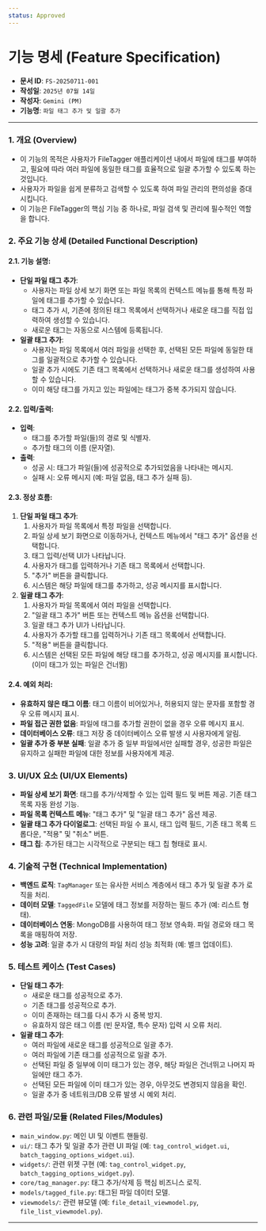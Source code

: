```yaml
---
status: Approved
---
```

# 기능 명세 (Feature Specification)

*   **문서 ID**: `FS-20250711-001`
*   **작성일**: `2025년 07월 14일`
*   **작성자**: `Gemini (PM)`
*   **기능명**: `파일 태그 추가 및 일괄 추가`

---

### 1. 개요 (Overview)

*   이 기능의 목적은 사용자가 FileTagger 애플리케이션 내에서 파일에 태그를 부여하고, 필요에 따라 여러 파일에 동일한 태그를 효율적으로 일괄 추가할 수 있도록 하는 것입니다.
*   사용자가 파일을 쉽게 분류하고 검색할 수 있도록 하여 파일 관리의 편의성을 증대시킵니다.
*   이 기능은 FileTagger의 핵심 기능 중 하나로, 파일 검색 및 관리에 필수적인 역할을 합니다.

### 2. 주요 기능 상세 (Detailed Functional Description)

#### 2.1. 기능 설명:

*   **단일 파일 태그 추가**:
    *   사용자는 파일 상세 보기 화면 또는 파일 목록의 컨텍스트 메뉴를 통해 특정 파일에 태그를 추가할 수 있습니다.
    *   태그 추가 시, 기존에 정의된 태그 목록에서 선택하거나 새로운 태그를 직접 입력하여 생성할 수 있습니다.
    *   새로운 태그는 자동으로 시스템에 등록됩니다.
*   **일괄 태그 추가**:
    *   사용자는 파일 목록에서 여러 파일을 선택한 후, 선택된 모든 파일에 동일한 태그를 일괄적으로 추가할 수 있습니다.
    *   일괄 추가 시에도 기존 태그 목록에서 선택하거나 새로운 태그를 생성하여 사용할 수 있습니다.
    *   이미 해당 태그를 가지고 있는 파일에는 태그가 중복 추가되지 않습니다.

#### 2.2. 입력/출력:

*   **입력**:
    *   태그를 추가할 파일(들)의 경로 및 식별자.
    *   추가할 태그의 이름 (문자열).
*   **출력**:
    *   성공 시: 태그가 파일(들)에 성공적으로 추가되었음을 나타내는 메시지.
    *   실패 시: 오류 메시지 (예: 파일 없음, 태그 추가 실패 등).

#### 2.3. 정상 흐름:

1.  **단일 파일 태그 추가**:
    1.  사용자가 파일 목록에서 특정 파일을 선택합니다.
    2.  파일 상세 보기 화면으로 이동하거나, 컨텍스트 메뉴에서 "태그 추가" 옵션을 선택합니다.
    3.  태그 입력/선택 UI가 나타납니다.
    4.  사용자가 태그를 입력하거나 기존 태그 목록에서 선택합니다.
    5.  "추가" 버튼을 클릭합니다.
    6.  시스템은 해당 파일에 태그를 추가하고, 성공 메시지를 표시합니다.
2.  **일괄 태그 추가**:
    1.  사용자가 파일 목록에서 여러 파일을 선택합니다.
    2.  "일괄 태그 추가" 버튼 또는 컨텍스트 메뉴 옵션을 선택합니다.
    3.  일괄 태그 추가 UI가 나타납니다.
    4.  사용자가 추가할 태그를 입력하거나 기존 태그 목록에서 선택합니다.
    5.  "적용" 버튼을 클릭합니다.
    6.  시스템은 선택된 모든 파일에 해당 태그를 추가하고, 성공 메시지를 표시합니다. (이미 태그가 있는 파일은 건너뜀)

#### 2.4. 예외 처리:

*   **유효하지 않은 태그 이름**: 태그 이름이 비어있거나, 허용되지 않는 문자를 포함할 경우 오류 메시지 표시.
*   **파일 접근 권한 없음**: 파일에 태그를 추가할 권한이 없을 경우 오류 메시지 표시.
*   **데이터베이스 오류**: 태그 저장 중 데이터베이스 오류 발생 시 사용자에게 알림.
*   **일괄 추가 중 부분 실패**: 일괄 추가 중 일부 파일에서만 실패할 경우, 성공한 파일은 유지하고 실패한 파일에 대한 정보를 사용자에게 제공.

### 3. UI/UX 요소 (UI/UX Elements)

*   **파일 상세 보기 화면**: 태그를 추가/삭제할 수 있는 입력 필드 및 버튼 제공. 기존 태그 목록 자동 완성 기능.
*   **파일 목록 컨텍스트 메뉴**: "태그 추가" 및 "일괄 태그 추가" 옵션 제공.
*   **일괄 태그 추가 다이얼로그**: 선택된 파일 수 표시, 태그 입력 필드, 기존 태그 목록 드롭다운, "적용" 및 "취소" 버튼.
*   **태그 칩**: 추가된 태그는 시각적으로 구분되는 태그 칩 형태로 표시.

### 4. 기술적 구현 (Technical Implementation)

*   **백엔드 로직**: `TagManager` 또는 유사한 서비스 계층에서 태그 추가 및 일괄 추가 로직을 처리.
*   **데이터 모델**: `TaggedFile` 모델에 태그 정보를 저장하는 필드 추가 (예: 리스트 형태).
*   **데이터베이스 연동**: MongoDB를 사용하여 태그 정보 영속화. 파일 경로와 태그 목록을 매핑하여 저장.
*   **성능 고려**: 일괄 추가 시 대량의 파일 처리 성능 최적화 (예: 벌크 업데이트).

### 5. 테스트 케이스 (Test Cases)

*   **단일 태그 추가**:
    *   새로운 태그를 성공적으로 추가.
    *   기존 태그를 성공적으로 추가.
    *   이미 존재하는 태그를 다시 추가 시 중복 방지.
    *   유효하지 않은 태그 이름 (빈 문자열, 특수 문자) 입력 시 오류 처리.
*   **일괄 태그 추가**:
    *   여러 파일에 새로운 태그를 성공적으로 일괄 추가.
    *   여러 파일에 기존 태그를 성공적으로 일괄 추가.
    *   선택된 파일 중 일부에 이미 태그가 있는 경우, 해당 파일은 건너뛰고 나머지 파일에만 태그 추가.
    *   선택된 모든 파일에 이미 태그가 있는 경우, 아무것도 변경되지 않음을 확인.
    *   일괄 추가 중 네트워크/DB 오류 발생 시 예외 처리.

### 6. 관련 파일/모듈 (Related Files/Modules)

*   `main_window.py`: 메인 UI 및 이벤트 핸들링.
*   `ui/`: 태그 추가 및 일괄 추가 관련 UI 파일 (예: `tag_control_widget.ui`, `batch_tagging_options_widget.ui`).
*   `widgets/`: 관련 위젯 구현 (예: `tag_control_widget.py`, `batch_tagging_options_widget.py`).
*   `core/tag_manager.py`: 태그 추가/삭제 등 핵심 비즈니스 로직.
*   `models/tagged_file.py`: 태그된 파일 데이터 모델.
*   `viewmodels/`: 관련 뷰모델 (예: `file_detail_viewmodel.py`, `file_list_viewmodel.py`).

---